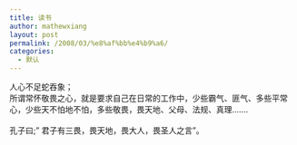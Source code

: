```yaml
---
title: 读书
author: mathewxiang
layout: post
permalink: /2008/03/%e8%af%bb%e4%b9%a6/
categories:
  - 默认
---
```

<div>
  人心不足蛇吞象；
</div>

<div>
  所谓常怀敬畏之心，就是要求自己在日常的工作中，少些霸气、匪气、多些平常心，少些天不怕地不怕，多些敬畏，畏天地、父母、法规、真理…….
</div>

<div>
   
</div>

<div>
  孔子曰;” 君子有三畏，畏天地，畏大人，畏圣人之言”。
</div>